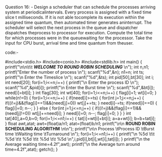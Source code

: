  Question 16: -  Design a scheduler that can schedule the processes arriving system at periodicalintervals.
Every process is assigned with a fixed time slice t milliseconds. 
If it is not able tocomplete its execution within the assigned time quantum, then automated timer generates aninterrupt. 
The scheduler will select the next process in the queue and dispatcher dispatches theprocess to processor for execution. 
Compute the total time for which processes were in the queuewaiting for the processor. 
Take the input for CPU burst, arrival time and time quantum from theuser.

code:-

#include<stdio.h>
#include<conio.h>
#include<stdlib.h>
int main()
{
	printf("\n\n\t\t *******WELCOME TO ROUND ROBIN SCHEDULING******* \n");
	int n,n1;
	printf("Enter the number of process \n");
	scanf("%d",&n);
	n1=n;
	int ts;
	printf("\n Enter the Timeslice \n");
	scanf("%d",&ts);
	int pid[50],bt[30];
	int i;
	int need[20];
	for(i=1;i<=n;i++)
	{
		printf("\n Enter the process ID \n");
		scanf("%d",&pid[i]);
		printf("\n Enter the Burst time \n");
		scanf("%d",&bt[i]);
		need[i]=bt[i];
	}
	int flag[30];
	int wt[40];
	for(i=1;i<=n;i++)
	{
	    flag[i]=1;
		wt[i]=0;
	}
	while(n!=0)
	{
		for(i=1;i<=n;i++)
		{
			if(need[i]>=ts)
			{
				for(int j=1;j<=n;j++)
				{
				    if((i!=j)&&(flag[i]==1)&&(need[j]=0))
					wt[j]+=ts;
				}
				need[i]-=ts;
				if(need[i]==0)
				{
					flag[i]=0;
					n--;
				}
			}
			else
			{
				for(int j=1;j<=n;j++)
				{
					if((i!=j)&&(flag[i]==1)&&(need[j]!=0))
					wt[j]+=need[i];
				}
				need[i]=0;
				n--;
				flag[i]=0;
			}
		}
	}
	int tat[40],a=0,b=0;
	for(i=1;i<=n1;i++)
	{
	    tat[i]=wt[i]+bt[i];
		a=a+wt[i];
		b=b+tat[i];
	}
	float awt,atat;
	awt=(float)a/n1;
	atat=(float)b/n1;
	printf("\n\n ******ROUND ROBIN SCHEDULING ALGORITHM****** \n\n");
	printf("\n\n Process \tProcess ID \tBurst time \tWaiting time \tTurnaround \n");
	for(i=1;i<=n1;i++)
	{
		printf("\n %5d \t\t %5d \t\t %5d \t\t %5d \t\t %5d \n",i,pid[i],bt[i],wt[i],tat[i]);
	}
	printf("\n the Average waiting time=4.2f",awt);
	printf("\n the Average turn around time=4.2f",atat);
	getch();
}
